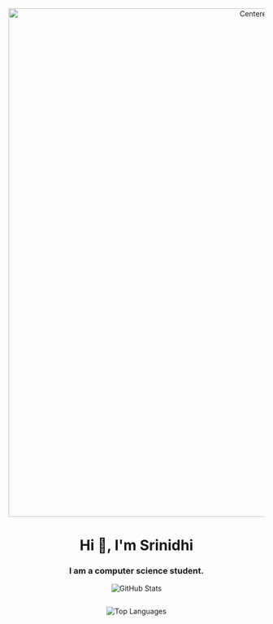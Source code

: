 <div align="center">
  <img src="https://i.pinimg.com/1200x/11/1a/21/111a218fa1455232512f17ee86d98eff.jpg" alt="Centered Image" width="1000">
</div>

<h1 align="center">Hi 👋, I'm Srinidhi</h1>
<h3 align="center">I am a computer science student.</h3>

<!--
<div align="center">
  <img src="https://encrypted-tbn0.gstatic.com/images?q=tbn:ANd9GcQbsQn7Zo4e6K508uTQhEmOOW4T6EhGWsUiBg&usqp=CAU" alt="Centered Image" width="500">
</div>
<p align="left"> <a href="https://github.com/ryo-ma/github-profile-trophy"><img src="https://github-profile-trophy.vercel.app/?username=srinidhigopalan" alt="srinidhigopalan" /></a> </p>

<h3 align="left">Connect with me:</h3>
<p align="left">
<a href="https://linkedin.com/in/srinidhigopalan" target="blank"><img align="center" src="https://raw.githubusercontent.com/rahuldkjain/github-profile-readme-generator/master/src/images/icons/Social/linked-in-alt.svg" alt="srinidhigopalan" height="30" width="40" /></a>
</p>

<h3 align="left">Languages and Tools:</h3>
<p align="left"> <a href="https://aws.amazon.com" target="_blank" rel="noreferrer"> <img src="https://raw.githubusercontent.com/devicons/devicon/master/icons/amazonwebservices/amazonwebservices-original-wordmark.svg" alt="aws" width="40" height="40"/> </a> <a href="https://getbootstrap.com" target="_blank" rel="noreferrer"> <img src="https://raw.githubusercontent.com/devicons/devicon/master/icons/bootstrap/bootstrap-plain-wordmark.svg" alt="bootstrap" width="40" height="40"/> </a> <a href="https://www.cprogramming.com/" target="_blank" rel="noreferrer"> <img src="https://raw.githubusercontent.com/devicons/devicon/master/icons/c/c-original.svg" alt="c" width="40" height="40"/> </a> <a href="https://www.w3schools.com/cpp/" target="_blank" rel="noreferrer"> <img src="https://raw.githubusercontent.com/devicons/devicon/master/icons/cplusplus/cplusplus-original.svg" alt="cplusplus" width="40" height="40"/> </a> <a href="https://www.w3schools.com/css/" target="_blank" rel="noreferrer"> <img src="https://raw.githubusercontent.com/devicons/devicon/master/icons/css3/css3-original-wordmark.svg" alt="css3" width="40" height="40"/> </a> <a href="https://expressjs.com" target="_blank" rel="noreferrer"> <img src="https://raw.githubusercontent.com/devicons/devicon/master/icons/express/express-original-wordmark.svg" alt="express" width="40" height="40"/> </a> <a href="https://www.figma.com/" target="_blank" rel="noreferrer"> <img src="https://www.vectorlogo.zone/logos/figma/figma-icon.svg" alt="figma" width="40" height="40"/> </a> <a href="https://www.w3.org/html/" target="_blank" rel="noreferrer"> <img src="https://raw.githubusercontent.com/devicons/devicon/master/icons/html5/html5-original-wordmark.svg" alt="html5" width="40" height="40"/> </a> <a href="https://www.java.com" target="_blank" rel="noreferrer"> <img src="https://raw.githubusercontent.com/devicons/devicon/master/icons/java/java-original.svg" alt="java" width="40" height="40"/> </a> <a href="https://developer.mozilla.org/en-US/docs/Web/JavaScript" target="_blank" rel="noreferrer"> <img src="https://raw.githubusercontent.com/devicons/devicon/master/icons/javascript/javascript-original.svg" alt="javascript" width="40" height="40"/> </a> <a href="https://www.mathworks.com/" target="_blank" rel="noreferrer"> <img src="https://upload.wikimedia.org/wikipedia/commons/2/21/Matlab_Logo.png" alt="matlab" width="40" height="40"/> </a> <a href="https://www.mongodb.com/" target="_blank" rel="noreferrer"> <img src="https://raw.githubusercontent.com/devicons/devicon/master/icons/mongodb/mongodb-original-wordmark.svg" alt="mongodb" width="40" height="40"/> </a> <a href="https://www.mysql.com/" target="_blank" rel="noreferrer"> <img src="https://raw.githubusercontent.com/devicons/devicon/master/icons/mysql/mysql-original-wordmark.svg" alt="mysql" width="40" height="40"/> </a> <a href="https://nodejs.org" target="_blank" rel="noreferrer"> <img src="https://raw.githubusercontent.com/devicons/devicon/master/icons/nodejs/nodejs-original-wordmark.svg" alt="nodejs" width="40" height="40"/> </a>  <a href="https://pandas.pydata.org/" target="_blank" rel="noreferrer"> <img src="https://raw.githubusercontent.com/devicons/devicon/2ae2a900d2f041da66e950e4d48052658d850630/icons/pandas/pandas-original.svg" alt="pandas" width="40" height="40"/> </a> <a href="https://www.python.org" target="_blank" rel="noreferrer"> <img src="https://raw.githubusercontent.com/devicons/devicon/master/icons/python/python-original.svg" alt="python" width="40" height="40"/> </a> <a href="https://reactjs.org/" target="_blank" rel="noreferrer"> <img src="https://raw.githubusercontent.com/devicons/devicon/master/icons/react/react-original-wordmark.svg" alt="react" width="40" height="40"/> </a> </p>

<p><img align="left" src="https://github-readme-stats.vercel.app/api/top-langs?username=srinidhigopalan&show_icons=true&locale=en&layout=compact" alt="srinidhigopalan" /></p>

<p>&nbsp;<img align="center" src="https://github-readme-stats.vercel.app/api?username=srinidhigopalan&show_icons=true&locale=en" alt="srinidhigopalan" /></p>

<p><img align="center" src="https://github-readme-streak-stats.herokuapp.com/?user=srinidhigopalan&" alt="srinidhigopalan" /></p>
-->

<!--![Srinidhi's GitHub stats](https://github-readme-stats.vercel.app/api?username=srinidhigopalan&show_icons=true&theme=radical)

<!--[![Srinidhi's GitHub stats-Dark](https://github-readme-stats.vercel.app/api?username=srinidhigopalan&show_icons=true&theme=dark#gh-dark-mode-only)](https://github.com/srinidhigopalan/github-readme-stats#gh-dark-mode-only)
[![Srinidhi's GitHub stats-Light](https://github-readme-stats.vercel.app/api?username=srinidhigopalan&show_icons=true&theme=default#gh-light-mode-only)](https://github.com/srinidhigopalan/github-readme-stats#gh-light-mode-only)-->
<!--
<picture>
  <source
    srcset="https://github-readme-stats.vercel.app/api?username=srinidhigopalan&show_icons=true&theme=dark"
    media="(prefers-color-scheme: dark)"
  />
  <source
    srcset="https://github-readme-stats.vercel.app/api?username=srinidhigopalan&show_icons=true"
    media="(prefers-color-scheme: light), (prefers-color-scheme: no-preference)"
  />
  <img src="https://github-readme-stats.vercel.app/api?username=srinidhigopalan&show_icons=true" />
</picture>

[![Top Langs](https://github-readme-stats.vercel.app/api/top-langs/?username=srinidhigopalan&layout=donut)](https://github.com/srinidhigopalan/github-readme-stats)
-->
<!--<div style="display: flex; justify-content: center; gap: 40%;">-->
<!--<div style="display: flex; justify-content: center; align-items: center;">

  <!-- GitHub Stats Card -->
<!--  <picture>
    <source srcset="https://github-readme-stats.vercel.app/api?username=srinidhigopalan&show_icons=true&theme=dark" media="(prefers-color-scheme: dark)" />
    <source srcset="https://github-readme-stats.vercel.app/api?username=srinidhigopalan&show_icons=true" media="(prefers-color-scheme: light), (prefers-color-scheme: no-preference)" />
    <img src="https://github-readme-stats.vercel.app/api?username=srinidhigopalan&show_icons=true" alt="GitHub Stats" />
  </picture>-->
  <!-- Top Languages Card -->
 <!-- <picture>
    <source srcset="https://github-readme-stats.vercel.app/api/top-langs/?username=srinidhigopalan&theme=dark" media="(prefers-color-scheme: dark)" />
    <source srcset="https://github-readme-stats.vercel.app/api/top-langs/?username=srinidhigopalan" media="(prefers-color-scheme: light), (prefers-color-scheme: no-preference)" />
    <img src="https://github-readme-stats.vercel.app/api/top-langs/?username=srinidhigopalan" alt="Top Languages" />
  </picture>
</div>-->
<div style="text-align: center;">
  <!-- GitHub Stats Card -->
  <picture>
    <source srcset="https://github-readme-stats.vercel.app/api?username=srinidhigopalan&show_icons=true&theme=dark" media="(prefers-color-scheme: dark)" />
    <source srcset="https://github-readme-stats.vercel.app/api?username=srinidhigopalan&show_icons=true" media="(prefers-color-scheme: light), (prefers-color-scheme: no-preference)" />
    <img src="https://github-readme-stats.vercel.app/api?username=srinidhigopalan&show_icons=true" alt="GitHub Stats" style="vertical-align: top;" />
  </picture>

  <!-- Spacer -->
  <span style="display: inline-block; width: 100px;"></span>

  <!-- Top Languages Card -->
  <picture>
    <source srcset="https://github-readme-stats.vercel.app/api/top-langs/?username=srinidhigopalan&theme=dark" media="(prefers-color-scheme: dark)" />
    <source srcset="https://github-readme-stats.vercel.app/api/top-langs/?username=srinidhigopalan" media="(prefers-color-scheme: light), (prefers-color-scheme: no-preference)" />
    <img src="https://github-readme-stats.vercel.app/api/top-langs/?username=srinidhigopalan" alt="Top Languages" style="vertical-align: top;" />
  </picture>
</div>



